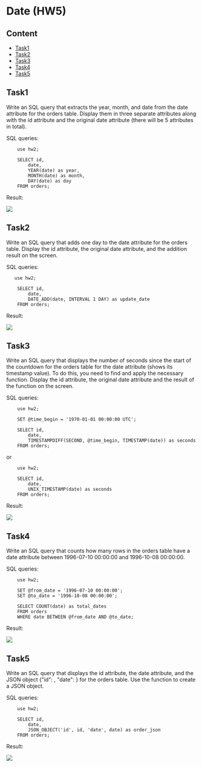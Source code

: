 # Date (HW5)

## Content

- [Task1](#Task1)
- [Task2](#Task2)
- [Task3](#Task3)
- [Task4](#Task4)
- [Task5](#Task5)

## Task1

Write an SQL query that extracts the year, month, and date from the date attribute for the orders table. Display them in three separate attributes along with the id attribute and the original date attribute (there will be 5 attributes in total).


SQL queries:

``` mysql 
    use hw2;

    SELECT id, 
        date,
        YEAR(date) as year,
        MONTH(date) as month,
        DAY(date) as day
    FROM orders;
```

Result:

![](task1.png)



## Task2

Write an SQL query that adds one day to the date attribute for the orders table. Display the id attribute, the original date attribute, and the addition result on the screen.

SQL queries:

``` mysql 
   use hw2;

    SELECT id, 
        date,
        DATE_ADD(date, INTERVAL 1 DAY) as update_date
    FROM orders;
```

Result:

![](task2.png)


## Task3

Write an SQL query that displays the number of seconds since the start of the countdown for the orders table for the date attribute (shows its timestamp value). To do this, you need to find and apply the necessary function. Display the id attribute, the original date attribute and the result of the function on the screen.

SQL queries:

``` mysql 
    use hw2;

    SET @time_begin = '1970-01-01 00:00:00 UTC';

    SELECT id, 
        date,
        TIMESTAMPDIFF(SECOND, @time_begin, TIMESTAMP(date)) as seconds
    FROM orders;
```

or

``` mysql 
    use hw2;

    SELECT id, 
        date,
        UNIX_TIMESTAMP(date) as seconds
    FROM orders;
```

Result:

![](task3.png)


## Task4

Write an SQL query that counts how many rows in the orders table have a date attribute between 1996-07-10 00:00:00 and 1996-10-08 00:00:00.

SQL queries:

``` mysql 
    use hw2;

    SET @from_date = '1996-07-10 00:00:00';
    SET @to_date = '1996-10-08 00:00:00';

    SELECT COUNT(date) as total_dates
    FROM orders
    WHERE date BETWEEN @from_date AND @to_date;
```

Result:

![](task4.png)


## Task5

Write an SQL query that displays the id attribute, the date attribute, and the JSON object {"id": <string id attribute>, "date": <string date attribute>} for the orders table. Use the function to create a JSON object.

SQL queries:

``` mysql 
    use hw2;

    SELECT id,
        date,
        JSON_OBJECT('id', id, 'date', date) as order_json
    FROM orders;
```

Result:

![](task5.png)